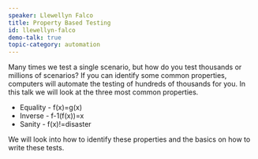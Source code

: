 ```yaml
---
speaker: Llewellyn Falco
title: Property Based Testing
id: llewellyn-falco
demo-talk: true
topic-category: automation
---
```


Many times we test a single scenario, but how do you test thousands or millions of scenarios?
If you can identify some common properties, computers will automate the testing of hundreds of thousands for you. In this talk we will look at the three most common properties.
* Equality - f(x)=g(x)
* Inverse - f-1(f(x))=x
* Sanity - f(x)!=disaster

We will look into how to identify these properties and the basics on how to write these tests.
